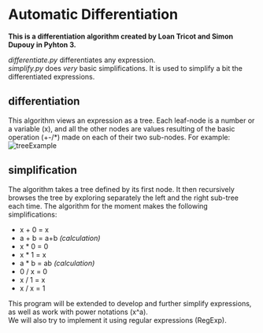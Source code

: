 Automatic Differentiation
=========================

**This is a differentiation algorithm created by Loan Tricot and Simon Dupouy in Pyhton 3.**

*differentiate.py* differentiates any expression.  
*simplify.py* does *very* basic simplifications. It is used to simplify a bit the differentiated expressions.

differentiation
---------------
This algorithm views an expression as a tree. Each leaf-node is a number or a variable (x), and all the
other nodes are values resulting of the basic operation (+-/\*) made on each of their two sub-nodes.
For example:
![treeExample]()

simplification
--------------
The algorithm takes a tree defined by its first node. It then recursively browses the tree by exploring
separately the left and the right sub-tree each time.
The algorithm for the moment makes the following simplifications:
- x + 0 = x
- a + b = a+b *(calculation)*
- x \* 0 = 0
- x \* 1 = x
- a \* b = ab *(calculation)*
- 0 / x = 0
- x / 1 = x
- x / x = 1

This program will be extended to develop and further simplify expressions, as well as work with power
notations (x^a).  
We will also try to implement it using regular expressions (RegExp).
